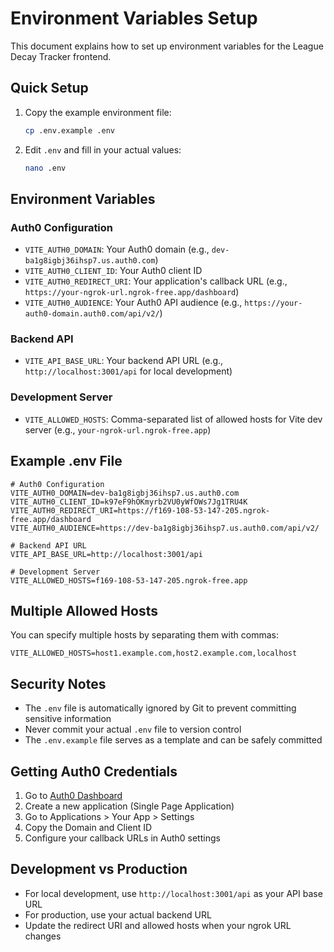 # Environment Variables Setup

This document explains how to set up environment variables for the League Decay Tracker frontend.

## Quick Setup

1. Copy the example environment file:
   ```bash
   cp .env.example .env
   ```

2. Edit `.env` and fill in your actual values:
   ```bash
   nano .env
   ```

## Environment Variables

### Auth0 Configuration

- `VITE_AUTH0_DOMAIN`: Your Auth0 domain (e.g., `dev-ba1g8igbj36ihsp7.us.auth0.com`)
- `VITE_AUTH0_CLIENT_ID`: Your Auth0 client ID
- `VITE_AUTH0_REDIRECT_URI`: Your application's callback URL (e.g., `https://your-ngrok-url.ngrok-free.app/dashboard`)
- `VITE_AUTH0_AUDIENCE`: Your Auth0 API audience (e.g., `https://your-auth0-domain.auth0.com/api/v2/`)

### Backend API

- `VITE_API_BASE_URL`: Your backend API URL (e.g., `http://localhost:3001/api` for local development)

### Development Server

- `VITE_ALLOWED_HOSTS`: Comma-separated list of allowed hosts for Vite dev server (e.g., `your-ngrok-url.ngrok-free.app`)

## Example .env File

```env
# Auth0 Configuration
VITE_AUTH0_DOMAIN=dev-ba1g8igbj36ihsp7.us.auth0.com
VITE_AUTH0_CLIENT_ID=k97eF9hOKmyrb2VU0yWfOWs7Jg1TRU4K
VITE_AUTH0_REDIRECT_URI=https://f169-108-53-147-205.ngrok-free.app/dashboard
VITE_AUTH0_AUDIENCE=https://dev-ba1g8igbj36ihsp7.us.auth0.com/api/v2/

# Backend API URL
VITE_API_BASE_URL=http://localhost:3001/api

# Development Server
VITE_ALLOWED_HOSTS=f169-108-53-147-205.ngrok-free.app
```

## Multiple Allowed Hosts

You can specify multiple hosts by separating them with commas:

```env
VITE_ALLOWED_HOSTS=host1.example.com,host2.example.com,localhost
```

## Security Notes

- The `.env` file is automatically ignored by Git to prevent committing sensitive information
- Never commit your actual `.env` file to version control
- The `.env.example` file serves as a template and can be safely committed

## Getting Auth0 Credentials

1. Go to [Auth0 Dashboard](https://manage.auth0.com/)
2. Create a new application (Single Page Application)
3. Go to Applications > Your App > Settings
4. Copy the Domain and Client ID
5. Configure your callback URLs in Auth0 settings

## Development vs Production

- For local development, use `http://localhost:3001/api` as your API base URL
- For production, use your actual backend URL
- Update the redirect URI and allowed hosts when your ngrok URL changes
